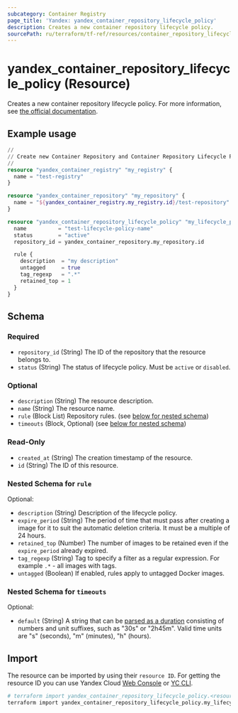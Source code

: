 ```yaml
---
subcategory: Container Registry
page_title: 'Yandex: yandex_container_repository_lifecycle_policy'
description: Creates a new container repository lifecycle policy.
sourcePath: ru/terraform/tf-ref/resources/container_repository_lifecycle_policy.md
---
```


# yandex_container_repository_lifecycle_policy (Resource)

Creates a new container repository lifecycle policy. For more information, see [the official documentation](https://yandex.cloud/docs/container-registry/concepts/lifecycle-policy).

## Example usage

```terraform
//
// Create new Container Repository and Container Repository Lifecycle Policy for it.
//
resource "yandex_container_registry" "my_registry" {
  name = "test-registry"
}

resource "yandex_container_repository" "my_repository" {
  name = "${yandex_container_registry.my_registry.id}/test-repository"
}

resource "yandex_container_repository_lifecycle_policy" "my_lifecycle_policy" {
  name          = "test-lifecycle-policy-name"
  status        = "active"
  repository_id = yandex_container_repository.my_repository.id

  rule {
    description  = "my description"
    untagged     = true
    tag_regexp   = ".*"
    retained_top = 1
  }
}
```

<!-- schema generated by tfplugindocs -->
## Schema

### Required

- `repository_id` (String) The ID of the repository that the resource belongs to.
- `status` (String) The status of lifecycle policy. Must be `active` or `disabled`.

### Optional

- `description` (String) The resource description.
- `name` (String) The resource name.
- `rule` (Block List) Repository rules. (see [below for nested schema](#nestedblock--rule))
- `timeouts` (Block, Optional) (see [below for nested schema](#nestedblock--timeouts))

### Read-Only

- `created_at` (String) The creation timestamp of the resource.
- `id` (String) The ID of this resource.

<a id="nestedblock--rule"></a>
### Nested Schema for `rule`

Optional:

- `description` (String) Description of the lifecycle policy.
- `expire_period` (String) The period of time that must pass after creating a image for it to suit the automatic deletion criteria. It must be a multiple of 24 hours.
- `retained_top` (Number) The number of images to be retained even if the `expire_period` already expired.
- `tag_regexp` (String) Tag to specify a filter as a regular expression. For example `.*` - all images with tags.
- `untagged` (Boolean) If enabled, rules apply to untagged Docker images.


<a id="nestedblock--timeouts"></a>
### Nested Schema for `timeouts`

Optional:

- `default` (String) A string that can be [parsed as a duration](https://pkg.go.dev/time#ParseDuration) consisting of numbers and unit suffixes, such as "30s" or "2h45m". Valid time units are "s" (seconds), "m" (minutes), "h" (hours).

## Import

The resource can be imported by using their `resource ID`. For getting the resource ID you can use Yandex Cloud [Web Console](https://console.yandex.cloud) or [YC CLI](https://yandex.cloud/docs/cli/quickstart).

```bash
# terraform import yandex_container_repository_lifecycle_policy.<resource Name> <resource Id>
terraform import yandex_container_repository_lifecycle_policy.my_lifecycle_policy ...
```
